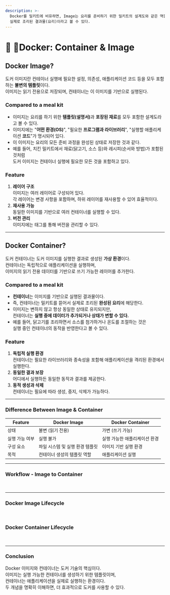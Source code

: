 ```yaml
---
description: >-
  Docker를 밀키트에 비유하면, Image는 요리를 준비하기 위한 밀키트의 설계도와 같은 역할을 한다. Container는 밀키트를 사용해
  실제로 조리된 결과물(요리)이라고 볼 수 있다.
---
```


# 🥗 Docker: Container & Image

## Docker Image?

도커 이미지란 컨테이너 실행에 필요한 설정, 의존성, 애플리케이션 코드 등을 모두 포함하는 **불변의 템플릿**이다. \
이미지는 읽기 전용으로 저장되며, 컨테이너는 이 이미지를 기반으로 실행된다.

### **Compared to a meal kit**

* 이미지는 요리를 하기 위한 **템플릿(설명서)**&#xACFC; **포장된 재료**를 모두 포함한 설계도라고 볼 수 있다.
* 이미지에는 "**어떤 환경(OS)**", "필요한 **프로그램과 라이브러리**", "실행할 애플리케이션 **코드**"가 명시되어 있다.
* 이 이미지는 요리의 모든 준비 과정을 완성된 상태로 저장한 것과 같다.
* 예를 들어, 치킨 밀키트에서 재료(닭고기, 소스 등)와 레시피(순서와 방법)가 포함된 것처럼 \
  도커 이미지는 컨테이너 실행에 필요한 모든 것을 포함하고 있다.

### **Feature**

1. **레이어 구조**\
   이미지는 여러 레이어로 구성되어 있다. \
   각 레이어는 변경 사항을 포함하며, 하위 레이어를 재사용할 수 있어 효율적이다.
2. **재사용 가능**\
   동일한 이미지를 기반으로 여러 컨테이너를 실행할 수 있다.
3. **버전 관리**\
   이미지에는 태그를 통해 버전을 관리할 수 있다.

***

## Docker Container?

도커 컨테이너는 도커 이미지를 실행한 결과로 생성된 **가상 환경**이다. \
컨테이너는 독립적으로 애플리케이션을 실행하며, \
이미지의 읽기 전용 데이터를 기반으로 쓰기 가능한 레이어를 추가한다.

### **Compared to a meal kit**

* **컨테이너**는 이미지를 기반으로 실행된 결과물이다.
* 즉, 컨테이너는 밀키트를 뜯어서 실제로 조리된 **완성된 요리**에 해당한다.
* 이미지는 변하지 않고 항상 동일한 상태로 유지되지만, \
  컨테이너는 **실행 중에 데이터가 추가되거나 상태가 변할 수 있다.**
* 예를 들어, 닭고기를 조리하면서 소스를 첨가하거나 온도를 조절하는 것은 \
  실행 중인 컨테이너의 동작을 반영한다고 볼 수 있다.

### Feature

1. **독립적 실행 환경**\
   컨테이너는 필요한 라이브러리와 종속성을 포함해 애플리케이션을 격리된 환경에서 실행한다.
2. **동일한 결과 보장**\
   어디에서 실행하든 동일한 동작과 결과를 제공한다.
3. **동적 생성과 삭제**\
   컨테이너는 필요에 따라 생성, 중지, 삭제가 가능하다.

***

### Difference Between Image & Container

| Feature  | Docker Image       | Docker Container |
| -------- | ------------------ | ---------------- |
| 상태       | 불변 (읽기 전용)         | 가변 (쓰기 가능)       |
| 실행 가능 여부 | 실행 불가              | 실행 가능한 애플리케이션 환경 |
| 구성 요소    | 파일 시스템 및 실행 환경 템플릿 | 이미지 기반 실행 환경     |
| 목적       | 컨테이너 생성의 템플릿 역할    | 애플리케이션 실행        |

***

### Workflow - Image to Container

<figure><img src="../../.gitbook/assets/스크린샷 2024-11-23 오후 11.59.44.png" alt=""><figcaption></figcaption></figure>

***

### Docker Image Lifecycle

<figure><img src="../../.gitbook/assets/스크린샷 2024-11-24 오전 12.01.55.png" alt=""><figcaption></figcaption></figure>

### **Docker Container Lifecycle**

<figure><img src="../../.gitbook/assets/스크린샷 2024-11-24 오전 12.01.04.png" alt=""><figcaption></figcaption></figure>

***

### Conclusion

Docker 이미지와 컨테이너는 도커 기술의 핵심이다. \
이미지는 실행 가능한 컨테이너를 생성하기 위한 템플릿이며, \
컨테이너는 애플리케이션을 실제로 실행하는 환경이다. \
두 개념을 명확히 이해하면, 더 효과적으로 도커를 사용할 수 있다.
